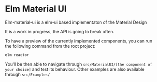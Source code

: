 Elm Material UI
===============

Elm-material-ui is a elm-ui based implementaton of the Material Design

It is a work in progress, the API is going to break often.

To have a preview of the currently implemented components, you can run
the following command from the root project:

```bash
elm reactor
```

You'll be then able to navigate through `src/MaterialUI/[the component of your choice]` and test its behaviour.
Other examples are also available through `src/Examples/`

